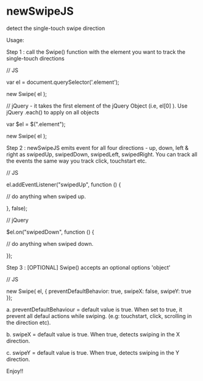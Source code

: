 # newSwipeJS
detect the single-touch swipe direction


Usage:

Step 1 : call the Swipe() function with the element you want to track the single-touch directions

// JS

var el = document.querySelector('.element');

new Swipe( el );

// jQuery - it takes the first element of the jQuery Object (i.e, el[0] ). Use jQuery .each() to apply on all objects

var $el = $(".element");

new Swipe( el );

Step 2 : newSwipeJS emits event for all four directions - up, down, left & right as swipedUp, swipedDown, swipedLeft, swipedRight. You can track all the events the same way you track click, touchstart etc.

// JS

el.addEventListener("swipedUp", function () {

// do anything when swiped up.

}, false);
   
// jQuery   

$el.on("swipedDown", function () {

// do anything when swiped down.

});


Step 3 : [OPTIONAL] Swipe() accepts an optional options 'object'

// JS


new Swipe( el, {
            preventDefaultBehavior: true,
            swipeX: false,
            swipeY: true
});

a. preventDefaultBehaviour = default value is true. When set to true, it prevent all defaul actions while swiping. (e.g: touchstart, click, scrolling in the direction etc).

b. swipeX = default value is true. When true, detects swiping in the X direction.

c. swipeY = default value is true. When true, detects swiping in the Y direction.

Enjoy!!
